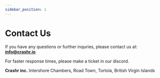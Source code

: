 ```yaml
---
sidebar_position: 1
---
```

# Contact Us

If you have any questions or further inquries, please contact us at: **info@crashr.io**

For faster response times, please make a ticket in our discord. 

**Crashr inc.**
Intershore Chambers, Road Town,
Tortola, British Virgin Islands
